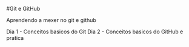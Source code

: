 #Git e GitHub

Aprendendo a mexer no git e github

Dia 1 - Conceitos basicos do Git
Dia 2 - Conceitos basicos do GitHub e pratica
